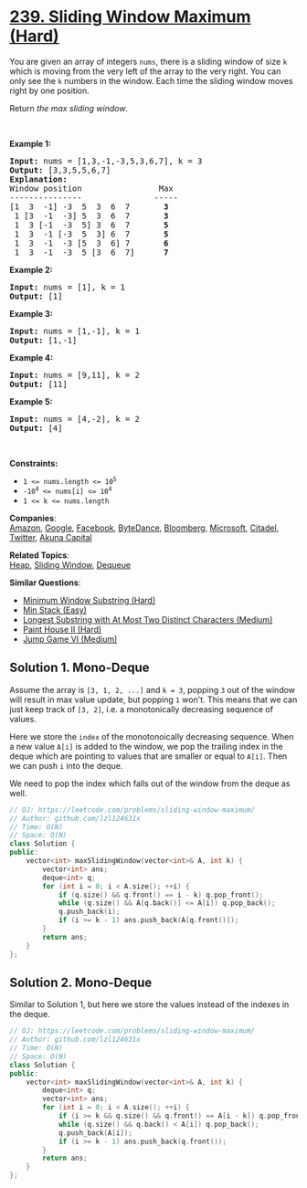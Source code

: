 # [239. Sliding Window Maximum (Hard)](https://leetcode.com/problems/sliding-window-maximum/)

<p>You are given an array of integers&nbsp;<code>nums</code>, there is a sliding window of size <code>k</code> which is moving from the very left of the array to the very right. You can only see the <code>k</code> numbers in the window. Each time the sliding window moves right by one position.</p>

<p>Return <em>the max sliding window</em>.</p>

<p>&nbsp;</p>
<p><strong>Example 1:</strong></p>

<pre><strong>Input:</strong> nums = [1,3,-1,-3,5,3,6,7], k = 3
<strong>Output:</strong> [3,3,5,5,6,7]
<strong>Explanation:</strong> 
Window position                Max
---------------               -----
[1  3  -1] -3  5  3  6  7       <strong>3</strong>
 1 [3  -1  -3] 5  3  6  7       <strong>3</strong>
 1  3 [-1  -3  5] 3  6  7      <strong> 5</strong>
 1  3  -1 [-3  5  3] 6  7       <strong>5</strong>
 1  3  -1  -3 [5  3  6] 7       <strong>6</strong>
 1  3  -1  -3  5 [3  6  7]      <strong>7</strong>
</pre>

<p><strong>Example 2:</strong></p>

<pre><strong>Input:</strong> nums = [1], k = 1
<strong>Output:</strong> [1]
</pre>

<p><strong>Example 3:</strong></p>

<pre><strong>Input:</strong> nums = [1,-1], k = 1
<strong>Output:</strong> [1,-1]
</pre>

<p><strong>Example 4:</strong></p>

<pre><strong>Input:</strong> nums = [9,11], k = 2
<strong>Output:</strong> [11]
</pre>

<p><strong>Example 5:</strong></p>

<pre><strong>Input:</strong> nums = [4,-2], k = 2
<strong>Output:</strong> [4]
</pre>

<p>&nbsp;</p>
<p><strong>Constraints:</strong></p>

<ul>
	<li><code>1 &lt;= nums.length &lt;= 10<sup>5</sup></code></li>
	<li><code>-10<sup>4</sup> &lt;= nums[i] &lt;= 10<sup>4</sup></code></li>
	<li><code>1 &lt;= k &lt;= nums.length</code></li>
</ul>


**Companies**:  
[Amazon](https://leetcode.com/company/amazon), [Google](https://leetcode.com/company/google), [Facebook](https://leetcode.com/company/facebook), [ByteDance](https://leetcode.com/company/bytedance), [Bloomberg](https://leetcode.com/company/bloomberg), [Microsoft](https://leetcode.com/company/microsoft), [Citadel](https://leetcode.com/company/citadel), [Twitter](https://leetcode.com/company/twitter), [Akuna Capital](https://leetcode.com/company/akuna-capital)

**Related Topics**:  
[Heap](https://leetcode.com/tag/heap/), [Sliding Window](https://leetcode.com/tag/sliding-window/), [Dequeue](https://leetcode.com/tag/dequeue/)

**Similar Questions**:
* [Minimum Window Substring (Hard)](https://leetcode.com/problems/minimum-window-substring/)
* [Min Stack (Easy)](https://leetcode.com/problems/min-stack/)
* [Longest Substring with At Most Two Distinct Characters (Medium)](https://leetcode.com/problems/longest-substring-with-at-most-two-distinct-characters/)
* [Paint House II (Hard)](https://leetcode.com/problems/paint-house-ii/)
* [Jump Game VI (Medium)](https://leetcode.com/problems/jump-game-vi/)

## Solution 1. Mono-Deque

Assume the array is `[3, 1, 2, ...]` and `k = 3`, popping `3` out of the window will result in max value update, but popping `1` won't. This means that we can just keep track of `[3, 2]`, i.e. a monotonically decreasing sequence of values.

Here we store the `index` of the monotonoically decreasing sequence. When a new value `A[i]` is added to the window, we pop the trailing index in the deque which are pointing to values that are smaller or equal to `A[i]`. Then we can push `i` into the deque.

We need to pop the index which falls out of the window from the deque as well.

```cpp
// OJ: https://leetcode.com/problems/sliding-window-maximum/
// Author: github.com/lzl124631x
// Time: O(N)
// Space: O(N)
class Solution {
public:
    vector<int> maxSlidingWindow(vector<int>& A, int k) {
        vector<int> ans;
        deque<int> q;
        for (int i = 0; i < A.size(); ++i) {
            if (q.size() && q.front() == i - k) q.pop_front();
            while (q.size() && A[q.back()] <= A[i]) q.pop_back();
            q.push_back(i);
            if (i >= k - 1) ans.push_back(A[q.front()]);
        }
        return ans;
    }
};
```

## Solution 2. Mono-Deque

Similar to Solution 1, but here we store the values instead of the indexes in the deque.

```cpp
// OJ: https://leetcode.com/problems/sliding-window-maximum/
// Author: github.com/lzl124631x
// Time: O(N)
// Space: O(N)
class Solution {
public:
    vector<int> maxSlidingWindow(vector<int>& A, int k) {
        deque<int> q;
        vector<int> ans;
        for (int i = 0; i < A.size(); ++i) {
            if (i >= k && q.size() && q.front() == A[i - k]) q.pop_front();
            while (q.size() && q.back() < A[i]) q.pop_back();
            q.push_back(A[i]);
            if (i >= k - 1) ans.push_back(q.front());
        }
        return ans;
    }
};
```
